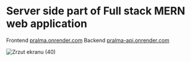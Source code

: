 # Server side part of Full stack MERN web application

Frontend [pralma.onrender.com](https://pralma.onrender.com/)
Backend [pralma-api.onrender.com](https://pralma-api.onrender.com/)

![Zrzut ekranu (40)](https://github.com/krystek77/mern-app-backend/assets/45161412/9d5c3880-fd17-48cd-90bc-2f2423bd0583)
